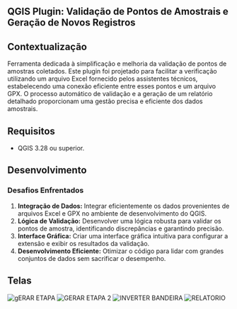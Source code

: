 ## QGIS Plugin: Validação de Pontos de Amostrais e Geração de Novos Registros

## Contextualização

 Ferramenta dedicada à simplificação e melhoria da validação de pontos de amostras coletados. Este plugin foi projetado para facilitar a verificação utilizando um arquivo Excel fornecido pelos assistentes técnicos, estabelecendo uma conexão eficiente entre esses pontos e um arquivo GPX. O processo automático de validação e a geração de um relatório detalhado proporcionam uma gestão precisa e eficiente dos dados amostrais.

## Requisitos

- QGIS 3.28 ou superior.

## Desenvolvimento

### Desafios Enfrentados

1. **Integração de Dados:** Integrar eficientemente os dados provenientes de arquivos Excel e GPX no ambiente de desenvolvimento do QGIS.
2. **Lógica de Validação:** Desenvolver uma lógica robusta para validar os pontos de amostra, identificando discrepâncias e garantindo precisão.
3. **Interface Gráfica:** Criar uma interface gráfica intuitiva para configurar a extensão e exibir os resultados da validação.
4. **Desenvolvimento Eficiente:** Otimizar o código para lidar com grandes conjuntos de dados sem sacrificar o desempenho.

## Telas
![gERAR ETAPA](https://github.com/SouzaVI/VALIDAR-AMOSTRAGEM/assets/98165012/05a4789f-5e7c-49da-b2a9-386827998b7d)
![GERAR ETAPA 2](https://github.com/SouzaVI/VALIDAR-AMOSTRAGEM/assets/98165012/18fef25c-da38-40a9-a62a-0687a6e92e99)
![INVERTER BANDEIRA](https://github.com/SouzaVI/VALIDAR-AMOSTRAGEM/assets/98165012/b9ea5341-8bda-4b3a-b7f0-8fdefba83d95)
![RELATORIO](https://github.com/SouzaVI/VALIDAR-AMOSTRAGEM/assets/98165012/7fe31bed-1f4b-4287-827a-e3b4cbb2c4a2)

